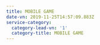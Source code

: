 ```yaml
---
title: MOBILE GAME
date-vn: 2019-11-25T14:57:09.883Z
service-category:
  category-lead-vn: '1'
  category-title: MOBILE GAME
---
```


